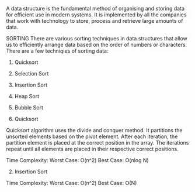 A data structure is the fundamental method of organising and storing data for efficient use in modern systems. It is implemented by all the companies that work with technology to store, process and retrieve large amounts of data.

SORTING
There are various sorting techniques in data structures that allow us to efficiently arrange data based on the order of numbers or characters.
There are a few techniqies of sorting data:
1. Quicksort
2. Selection Sort
3. Insertion Sort
4. Heap Sort
5. Bubble Sort



1. Quicksort

Quicksort algorithm uses the divide and conquer method. It partitions the unsorted elements based on the pivot element. After each iteration,
the partition element is placed at the correct position in the array. The iterations repeat until all elements are placed in their respective correct positions. 

Time Complexity: 
Worst Case: O(n^2)
Best Case: O(nlog N)

2. Insertion Sort

Time Complexity:
Worst Case: O(n^2)
Best Case: O(N)
